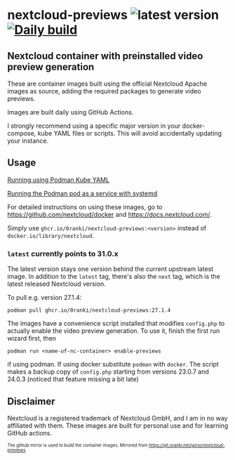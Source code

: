 # nextcloud-previews ![`latest` version](https://img.shields.io/github/v/tag/0ranki/nextcloud-previews) [![Daily build](https://github.com/0ranki/nextcloud-previews/actions/workflows/current.yml/badge.svg)](https://github.com/0ranki/nextcloud-previews/actions/workflows/current.yml)

## Nextcloud container with preinstalled video preview generation

These are container images built using the official Nextcloud Apache images as
source, adding the required packages to generate video previews.

Images are built daily using GitHub Actions.

I strongly recommend using a specific major version in your docker-compose, kube YAML files or scripts. This will avoid accidentally updating your instance.

## Usage

[Running using Podman Kube YAML](PODMAN.md)

[Running the Podman pod as a service with systemd](SYSTEMD.md)

For detailed instructions on using these images, go to https://github.com/nextcloud/docker
and https://docs.nextcloud.com/.

Simply use `ghcr.io/0ranki/nextcloud-previews:<version>`
instead of `docker.io/library/nextcloud`.

### `latest` currently points to 31.0.x

The latest version stays one version behind the current upstream latest image.
In addition to the `latest` tag, there's also the `next` tag, which is the latest released
Nextcloud version.

To pull e.g. version 27.1.4:
```
podman pull ghcr.io/0ranki/nextcloud-previews:27.1.4
```

The images have a convenience script installed that modifies `config.php` to actually
enable the video preview generation. To use it, finish the first run wizard first, then
```
podman run <name-of-nc-container> enable-previews
```
if using podman. If using docker substitute `podman` with `docker`. The script makes
a backup copy of `config.php` starting from versions 23.0.7 and 24.0.3 (noticed that
feature missing a bit late)
## Disclaimer
Nextcloud is a registered trademark of Nextcloud GmbH, and I am in no way affiliated
with them. These images are built for personal use and for learning GitHub actions.

<sup><sub>The github mirror is used to build the container images.
Mirrored from https://git.oranki.net/jarno/nextcloud-previews</sub></sup>
